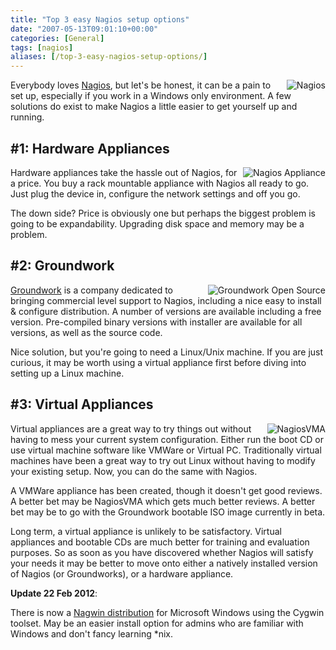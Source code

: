 ```yaml
---
title: "Top 3 easy Nagios setup options"
date: "2007-05-13T09:01:10+00:00"
categories: [General]
tags: [nagios]
aliases: [/top-3-easy-nagios-setup-options/]
---
```


<img src="/images/uploads/2007/05/status-detail-t.jpg" alt="Nagios" align="right" />

Everybody loves [Nagios](http://www.nagios.org/), but let's be honest, it can be a pain to set up, especially if you work in a Windows only environment. A few solutions do exist to make Nagios a little easier to get yourself up and running.

<h2>#1: Hardware Appliances</h2>
<img src="/images/uploads/2007/05/azeti-a_small.png" alt="Nagios Appliance" align="right" />

Hardware appliances take the hassle out of Nagios, for a price. You buy a rack mountable appliance with Nagios all ready to go. Just plug the device in, configure the network settings and off you go.

The down side? Price is obviously one but perhaps the biggest problem is going to be expandability. Upgrading disk space and memory may be a problem.

<h2>#2: Groundwork</h2>

<img src="/images/uploads/2007/05/gw-header.gif" alt="Groundwork Open Source" align="right" />

[Groundwork](http://www.groundworkopensource.com/) is a company dedicated to bringing commercial level support to Nagios, including a nice easy to install &amp; configure distribution. A number of versions are available including a free version. Pre-compiled binary versions with installer are available for all versions, as well as the source code.

Nice solution, but you're going to need a Linux/Unix machine. If you are just curious, it may be worth using a virtual appliance first before diving into setting up a Linux machine.

<h2>#3: Virtual Appliances</h2>

<img src="/images/uploads/2007/05/nagiosvma.png" alt="NagiosVMA" align="right" />

Virtual appliances are a great way to try things out without having to mess your current system configuration. Either run the boot CD or use virtual machine software like VMWare or Virtual PC. Traditionally virtual machines have been a great way to try out Linux without having to modify your existing setup. Now, you can do the same with Nagios.

A VMWare appliance has been created, though it doesn't get good reviews. A better bet may be NagiosVMA which gets much better reviews. A better bet may be to go with the Groundwork bootable ISO image currently in beta.

Long term, a virtual appliance is unlikely to be satisfactory. Virtual appliances and bootable CDs are much better for training and evaluation purposes. So as soon as you have discovered whether Nagios will satisfy your needs it may be better to move onto either a natively installed version of Nagios (or Groundworks), or a hardware appliance.

<strong>Update <strong>22</strong> Feb 2012</strong>:

There is now a [Nagwin distribution](https://www.itefix.no/i2/nagwin) for Microsoft Windows using the Cygwin toolset. May be an easier install option for admins who are familiar with Windows and don't fancy learning *nix.
